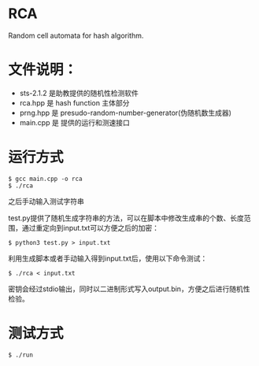 # RCA
Random cell automata for hash algorithm.


# 文件说明：
- sts-2.1.2 是助教提供的随机性检测软件
- rca.hpp 是 hash function 主体部分
- prng.hpp 是 presudo-random-number-generator(伪随机数生成器)
- main.cpp 是 提供的运行和测速接口

# 运行方式
```shell
$ gcc main.cpp -o rca
$ ./rca
```

之后手动输入测试字符串

test.py提供了随机生成字符串的方法，可以在脚本中修改生成串的个数、长度范围，通过重定向到input.txt可以方便之后的加密：

```shell
$ python3 test.py > input.txt
```

利用生成脚本或者手动输入得到input.txt后，使用以下命令测试：

```shell
$ ./rca < input.txt
```

密钥会经过stdio输出，同时以二进制形式写入output.bin，方便之后进行随机性检验。

# 测试方式

```shell
$ ./run
```

